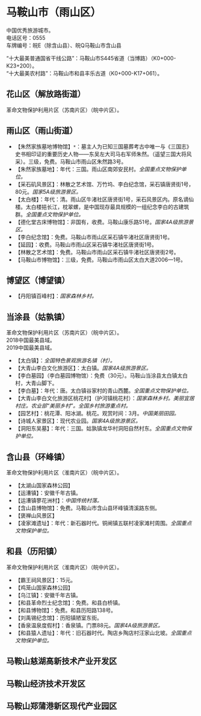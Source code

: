 # 马鞍山市（雨山区）  
中国优秀旅游城市。  
电话区号：0555  
车牌编号：皖E（除含山县）、皖Q马鞍山市含山县  
  
“十大最美普通国省干线公路”：马鞍山市S445省道（当博路）（K0+000-K23+200）。  
“十大最美农村路”：马鞍山市和县丰乐古道（K0+000-K17+061）。  

## 花山区（解放路街道）  
革命文物保护利用片区（苏南片区）（皖中片区）。  

## 雨山区（雨山街道）  
* 【朱然家族墓地博物馆】`*`：墓主人为已知三国墓葬考古中唯一与《三国志》史书相印证的重要历史人物——东吴左大司马右军师朱然。（遥望三国大将风采）。三级，免费。马鞍山市雨山区朱然路3号。
* 【朱然家族墓地】：年代：三国。雨山区南郊安民村。*全国重点文物保护单位。*  
* 【采石矶风景区】：林散之艺术馆、万竹坞、李白纪念馆，采石镇唐贤街1号，80元。*国家5A级旅游景区。*  
* 【太白楼】：年代：清。雨山区牛渚社区唐贤街1号，采石风景区内。原名谪仙楼。太白楼挹长江，枕翠螺，是中国现存最具规模的一组纪念李白的古建筑群。*全国重点文物保护单位。*  
* 【德化堂古床博物馆】：非国有，收费。马鞍山康乐路51号。*国家4A级旅游景区。*  
* 【李白纪念馆】：免费。马鞍山市雨山区采石镇牛渚社区唐贤街1号。  
* 【延园】：收费。马鞍山市雨山区采石镇牛渚社区唐贤街1号。  
* 【林散之艺术馆】：免费。马鞍山市雨山区采石镇牛渚社区唐贤街2号。  
* 【马鞍山市博物馆】：三级，免费。马鞍山市雨山区太白大道2006—1号。  

## 博望区（博望镇）  
* 【丹阳镇百峰村】：*国家森林乡村。*  

## 当涂县（姑孰镇）  
革命文物保护利用片区（苏南片区）（皖中片区）。  
2018中国最美县域。  
2019中国最美县域。  
* 【太白镇】：*全国特色景观旅游名镇（村）。*  
* 【大青山李白文化旅游区】：太白镇。*国家4A级旅游景区。*  
* 【李白墓园】（李白墓园博物馆）：免费（30元）。马鞍山当涂县太白镇太白村，大青山脚下。  
* 【李白墓】：年代：唐。太白镇谷家村的青山西麓。*全国重点文物保护单位。*  
* 【大青山李白文化旅游区桃花村】（护河镇桃花村）：*国家森林乡村。美丽宜居村庄。农业部“美丽乡村”。全国乡村旅游重点村。*  
* 【园艺村】：桃花潭、阳冰湖。桃花。观赏时间：3月。*中国美丽田园。*  
* 【诗城人家景区】：现代农业园。*国家4A级旅游景区。*  
* 【洞阳东吴墓】：年代：三国。姑孰镇龙华村洞阳自然村东。*全国重点文物保护单位。*  

## 含山县（环峰镇）  
革命文物保护利用片区（淮南片区）（皖中片区）。  
* 【太湖山国家森林公园】  
* 【运漕镇】：安徽千年古镇。  
* 【运漕镇蓼花洲村】：*中国传统村落。*  
* 【含山县博物馆】：免费。马鞍山市含山县环峰镇清溪路东侧。  
* 【褒禅山风景区】  
* 【凌家滩遗址】：年代：新石器时代。铜闸镇五联村凌家滩村周围。*全国重点文物保护单位。*  

## 和县（历阳镇）  
革命文物保护利用片区（淮南片区）（皖中片区）。  
* 【霸王祠风景区】：15元。  
* 【鸡笼山国家森林公园】  
* 【乌江镇】：安徽千年古镇。  
* 【和县革命烈士纪念馆】：免费。和县白桥镇。  
* 【和县博物馆】：免费。和县历阳路138号。  
* 【刘禹锡纪念馆】：历阳镇陋室东街。  
* 【香泉温泉度假村】：香泉镇。门票88元。*国家4A级旅游景区。*  
* 【和县猿人遗址】：年代：旧石器时代。陶店乡陶店村汪家山北坡。*全国重点文物保护单位。*  

## 马鞍山慈湖高新技术产业开发区  

## 马鞍山经济技术开发区  

## 马鞍山郑蒲港新区现代产业园区  
